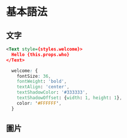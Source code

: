 # 基本語法

## 文字

```xml
<Text style={styles.welcome}>
  Hello {this.props.who}
</Text>
```

```css
  welcome: {
    fontSize: 36,
    fontWeight: 'bold',
    textAlign: 'center',
    textShadowColor: '#333333',
    textShadowOffset: {width: 1, height: 1},
    color: '#FFFFFF',
  }
```

## 圖片

